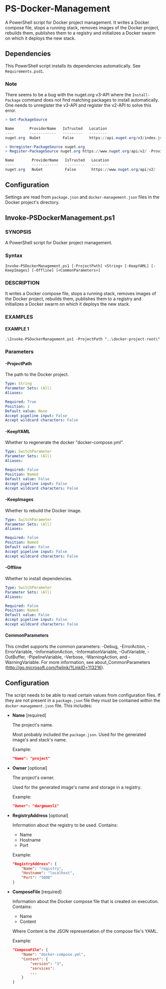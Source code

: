 # PS-Docker-Management
A PowerShell script for Docker project management.
It writes a Docker compose file, stops a running stack, removes images of the Docker project, rebuilds them, publishes them to a registry and initializes a Docker swarm on which it deploys the new stack.

## Dependencies
This PowerShell script installs its dependencies automatically. See `Requirements.psd1`.

### Note
There seems to be a bug with the nuget.org v3-API where the `Install-Package` command does not find matching packages to install automatically. One needs to unregister the v3-API and register the v2-API to solve this error.

``` PowerShell
> Get-PackageSource

Name       ProviderName   IsTrusted   Location
----       ------------   ---------   --------
nuget.org  NuGet          False       https://api.nuget.org/v3/index.json

> Unregister-PackageSource nuget.org
> Register-PackageSource nuget.org https://www.nuget.org/api/v2/ -ProviderName NuGet

Name        ProviderName   IsTrusted   Location
----        ------------   ---------   --------
nuget.org   NuGet          False       https://www.nuget.org/api/v2/
```

## Configuration
Settings are read from `package.json` and `docker-management.json` files in the Docker project's directory.

## Invoke-PSDockerManagement.ps1

### SYNOPSIS
A PowerShell script for Docker project management.

### Syntax
```
Invoke-PSDockerManagement.ps1 [-ProjectPath] <String> [-KeepYAML] [-KeepImages] [-Offline] [<CommonParameters>]
```

### DESCRIPTION
It writes a Docker compose file, stops a running stack, removes images of the Docker project, rebuilds them, publishes them to a registry and initializes a Docker swarm on which it deploys the new stack.

### EXAMPLES

#### EXAMPLE 1
```
.\Invoke-PSDockerManagement.ps1 -ProjectPath "..\docker-project-root\"
```

### Parameters

#### -ProjectPath
The path to the Docker project.

```yaml
Type: String
Parameter Sets: (All)
Aliases:

Required: True
Position: 1
Default value: None
Accept pipeline input: False
Accept wildcard characters: False
```

#### -KeepYAML
Whether to regenerate the docker "docker-compose.yml".

```yaml
Type: SwitchParameter
Parameter Sets: (All)
Aliases:

Required: False
Position: Named
Default value: False
Accept pipeline input: False
Accept wildcard characters: False
```

#### -KeepImages
Whether to rebuild the Docker image.

```yaml
Type: SwitchParameter
Parameter Sets: (All)
Aliases:

Required: False
Position: Named
Default value: False
Accept pipeline input: False
Accept wildcard characters: False
```

#### -Offline
Whether to install dependencies.

```yaml
Type: SwitchParameter
Parameter Sets: (All)
Aliases:

Required: False
Position: Named
Default value: False
Accept pipeline input: False
Accept wildcard characters: False
```

#### CommonParameters
This cmdlet supports the common parameters: -Debug, -ErrorAction, -ErrorVariable, -InformationAction, -InformationVariable, -OutVariable, -OutBuffer, -PipelineVariable, -Verbose, -WarningAction, and -WarningVariable.
For more information, see about_CommonParameters (http://go.microsoft.com/fwlink/?LinkID=113216).

## Configuration
The script needs to be able to read certain values from configuration files.
If they are not present in a `package.json` file they must be contained within the `docker-management.json` file.
This includes:

- **Name** [required]

    The project's name.

    Most probably included the `package.json`.
    Used for the generated image's and stack's name.

    Example:

    ``` JSON
    "Name": "project"
    ```

- **Owner** [optional]

    The project's owner.

    Used for the generated image's name and storage in a registry.

    Example:

    ``` JSON
    "Owner": "dargmuesli"
    ```

- **RegistryAddress** [optional]

    Information about the registry to be used.
    Contains:
    - Name
    - Hostname
    - Port

    Example:

    ``` JSON
    "RegistryAddress": {
        "Name": "registry",
        "Hostname": "localhost",
        "Port": "5000"
    }
    ```

- **ComposeFile** [required]

    Information about the Docker compose file that is created on execution.
    Contains:
    - Name
    - Content

    Where Content is the JSON representation of the compose file's YAML.

    Example:

    ``` JSON
    "ComposeFile": {
        "Name": "docker-compose.yml",
        "Content": {
            "version": "3",
            "services":
            ...
        }
    }
    ```

